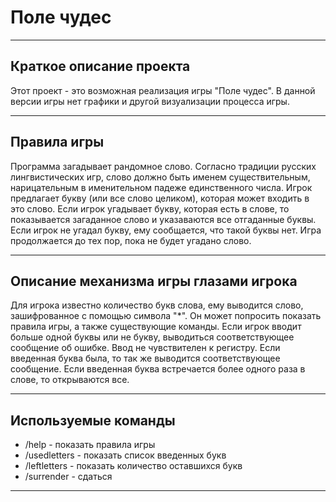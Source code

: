 # Поле чудес
____
## Краткое описание проекта
Этот проект - это возможная реализация игры "Поле чудес". В данной версии игры нет графики и другой визуализации процесса игры.
____
## Правила игры
Программа загадывает рандомное слово. Согласно традиции русских лингвистических игр, слово должно быть именем существительным, нарицательным в именительном падеже единственного числа. Игрок предлагает букву (или все слово целиком), которая может входить в это слово. Если игрок угадывает букву, которая есть в слове, то показывается загаданное слово и указаваются все отгаданные буквы. Если игрок не угадал букву, ему сообщается, что такой буквы нет. Игра продолжается до тех пор, пока не будет угадано слово.
____
## Описание механизма игры глазами игрока
Для игрока известно количество букв слова, ему выводится слово, зашифрованное с помощью символа "*". Он может попросить показать правила игры, а также существующие команды. Если игрок вводит больше одной буквы или не букву, выводиться соответствующее сообщение об ошибке. Ввод не чувствителен к регистру. Если введенная буква была, то так же выводится соответствующее сообщение. Если введенная буква встречается более одного раза в слове, то открываются все.
____
## Используемые команды
- /help - показать правила игры
- /usedletters - показать список введенных букв
- /leftletters - показать количество оставшихся букв
- /surrender - сдаться
____
